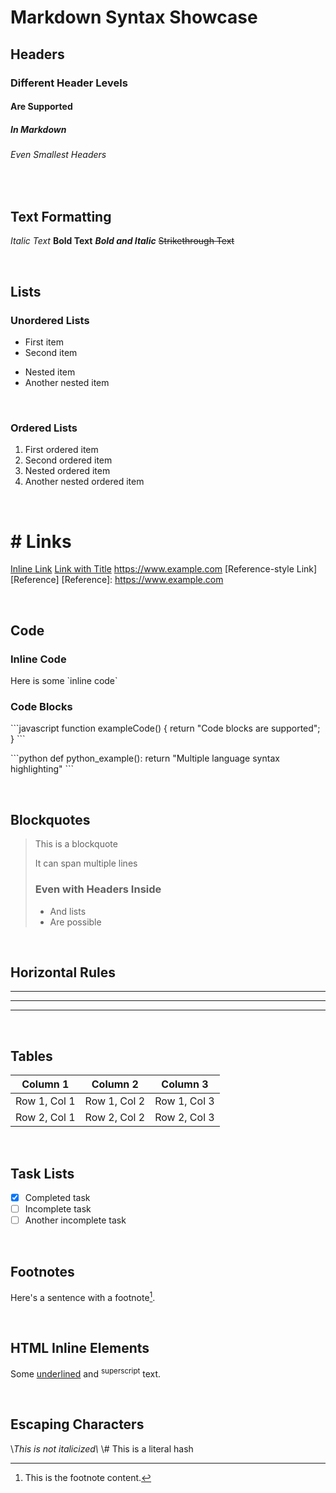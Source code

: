 # Markdown Syntax Showcase

## Headers
### Different Header Levels
#### Are Supported
##### In Markdown
###### Even Smallest Headers

<br>

## Text Formatting
*Italic Text*
**Bold Text**
***Bold and Italic***
~~Strikethrough Text~~

<br>

## Lists
### Unordered Lists
- First item
- Second item
 * Nested item
 * Another nested item

<br>

### Ordered Lists
1. First ordered item
2. Second ordered item
  1. Nested ordered item
  2. Another nested ordered item

<br>

#   # Links
[Inline Link](https://www.example.com)
[Link with Title](https://www.example.com "Website Title")
<https://www.example.com>
[Reference-style Link][Reference]
[Reference]: https://www.example.com

<br>

## Code
### Inline Code
Here is some \`inline code\`

### Code Blocks
\`\`\`javascript
function exampleCode() {
 return "Code blocks are supported";
}
\`\`\`

\`\`\`python
def python_example():
   return "Multiple language syntax highlighting"
\`\`\`

<br>

## Blockquotes
> This is a blockquote
> 
> It can span multiple lines
> 
> ### Even with Headers Inside
> 
> - And lists
> - Are possible

<br>

## Horizontal Rules
---
***
___

<br>

## Tables
| Column 1 | Column 2 | Column 3 |
|----------|----------|----------|
| Row 1, Col 1 | Row 1, Col 2 | Row 1, Col 3 |
| Row 2, Col 1 | Row 2, Col 2 | Row 2, Col 3 |

<br>

## Task Lists
- [x] Completed task
- [ ] Incomplete task
- [ ] Another incomplete task

<br>

## Footnotes
Here's a sentence with a footnote[^1].

[^1]: This is the footnote content.

<br>

## HTML Inline Elements
Some <u>underlined</u> and <sup>superscript</sup> text.

<br>

## Escaping Characters
\\*This is not italicized\\*
\\# This is a literal hash
